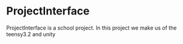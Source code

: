 # ProjectInterface
ProjectInterface is a school project. In this project we make us of the teensy3.2 and unity
